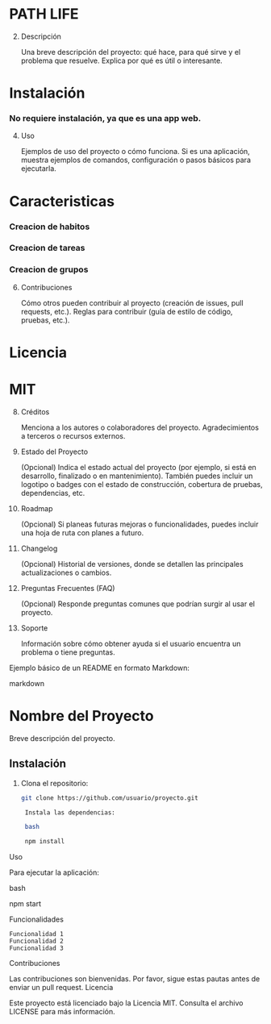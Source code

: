 # PATH LIFE

2. Descripción

    Una breve descripción del proyecto: qué hace, para qué sirve y el problema que resuelve.
    Explica por qué es útil o interesante.

# Instalación
### No requiere instalación, ya que es una app web.

4. Uso

    Ejemplos de uso del proyecto o cómo funciona.
    Si es una aplicación, muestra ejemplos de comandos, configuración o pasos básicos para ejecutarla.

# Caracteristicas 
### Creacion de habitos
### Creacion de tareas
### Creacion de grupos

6. Contribuciones

    Cómo otros pueden contribuir al proyecto (creación de issues, pull requests, etc.).
    Reglas para contribuir (guía de estilo de código, pruebas, etc.).

# Licencia
# MIT

8. Créditos

    Menciona a los autores o colaboradores del proyecto.
    Agradecimientos a terceros o recursos externos.

9. Estado del Proyecto

    (Opcional) Indica el estado actual del proyecto (por ejemplo, si está en desarrollo, finalizado o en mantenimiento).
    También puedes incluir un logotipo o badges con el estado de construcción, cobertura de pruebas, dependencias, etc.

10. Roadmap

    (Opcional) Si planeas futuras mejoras o funcionalidades, puedes incluir una hoja de ruta con planes a futuro.

11. Changelog

    (Opcional) Historial de versiones, donde se detallen las principales actualizaciones o cambios.

12. Preguntas Frecuentes (FAQ)

    (Opcional) Responde preguntas comunes que podrían surgir al usar el proyecto.

13. Soporte

    Información sobre cómo obtener ayuda si el usuario encuentra un problema o tiene preguntas.

Ejemplo básico de un README en formato Markdown:

markdown

# Nombre del Proyecto

Breve descripción del proyecto.

## Instalación

1. Clona el repositorio:
   ```bash
   git clone https://github.com/usuario/proyecto.git

    Instala las dependencias:

    bash

    npm install

Uso

Para ejecutar la aplicación:

bash

npm start

Funcionalidades

    Funcionalidad 1
    Funcionalidad 2
    Funcionalidad 3

Contribuciones

Las contribuciones son bienvenidas. Por favor, sigue estas pautas antes de enviar un pull request.
Licencia

Este proyecto está licenciado bajo la Licencia MIT. Consulta el archivo LICENSE para más información.
